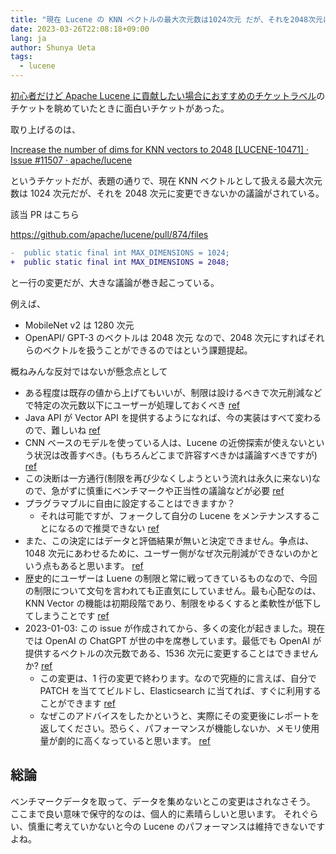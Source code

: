 ```yaml
---
title: "現在 Lucene の KNN ベクトルの最大次元数は1024次元 だが、それを2048次元に変更できないかという議論"
date: 2023-03-26T22:08:18+09:00
lang: ja
author: Shunya Ueta
tags:
  - lucene
---
```


[初心者だけど Apache Lucene に貢献したい場合におすすめのチケットラベル](/posts/2023-03-11-1727/)のチケットを眺めていたときに面白いチケットがあった。

取り上げるのは、

[Increase the number of dims for KNN vectors to 2048 \[LUCENE\-10471\] · Issue \#11507 · apache/lucene](https://github.com/apache/lucene/issues/11507)

というチケットだが、表題の通りで、現在 KNN ベクトルとして扱える最大次元数は 1024 次元だが、それを 2048 次元に変更できないかの議論がされている。

該当 PR はこちら

https://github.com/apache/lucene/pull/874/files

```diff
-  public static final int MAX_DIMENSIONS = 1024;
+  public static final int MAX_DIMENSIONS = 2048;
```

と一行の変更だが、大きな議論が巻き起こっている。

例えば、

- MobileNet v2 は 1280 次元
- OpenAPI/ GPT-3 のベクトルは 2048 次元
  なので、2048 次元にすればそれらのベクトルを扱うことができるのではという課題提起。

概ねみんな反対ではないが懸念点として

- ある程度は既存の値から上げてもいいが、制限は設けるべきで次元削減などで特定の次元数以下にユーザーが処理しておくべき [ref](https://github.com/apache/lucene/issues/11507#issuecomment-1224402769)
- Java API が Vector API を提供するようになれば、今の実装はすべて変わるので、難しいね [ref](https://github.com/apache/lucene/issues/11507#issuecomment-1224402784)
- CNN ベースのモデルを使っている人は、Lucene の近傍探索が使えないという状況は改善すべき。(もちろんどこまで許容すべきかは議論すべきですが) [ref](https://github.com/apache/lucene/issues/11507#issuecomment-1224402796)
- この決断は一方通行(制限を再び少なくしようという流れは永久に来ない)なので、急がずに慎重にベンチマークや正当性の議論などが必要 [ref](https://github.com/apache/lucene/issues/11507#issuecomment-1224402827)
- プラグラマブルに自由に設定することはできますか？
  - それは可能ですが、フォークして自分の Lucene をメンテナンスすることになるので推奨できない [ref](https://github.com/apache/lucene/issues/11507#issuecomment-1224402846)
- また、この決定にはデータと評価結果が無いと決定できません。争点は、1048 次元にあわせるために、ユーザー側がなぜ次元削減ができないのかという点もあると思います。 [ref](https://github.com/apache/lucene/issues/11507#issuecomment-1224402846)
- 歴史的にユーザーは Luene の制限と常に戦ってきているものなので、今回の制限について文句を言われても正直気にしていません。最も心配なのは、KNN Vector の機能は初期段階であり、制限をゆるくすると柔軟性が低下してしまうことです [ref](https://github.com/apache/lucene/issues/11507#issuecomment-1224402868)
- 2023-01-03: この issue が作成されてから、多くの変化が起きました。現在では OpenAI の ChatGPT が世の中を席巻しています。最低でも OpenAI が提供するベクトルの次元数である、1536 次元に変更することはできませんか? [ref](https://github.com/apache/lucene/issues/11507#issuecomment-1369369480)
  - この変更は、1 行の変更で終わります。なので究極的に言えば、自分で PATCH を当ててビルドし、Elasticsearch に当てれば、すぐに利用することができます [ref](https://github.com/apache/lucene/issues/11507#issuecomment-1369724615)
  - なぜこのアドバイスをしたかというと、実際にその変更後にレポートを返してください。恐らく、パフォーマンスが機能しないか、メモリ使用量が劇的に高くなっていると思います。 [ref](https://github.com/apache/lucene/issues/11507#issuecomment-1369749788)

## 総論

ベンチマークデータを取って、データを集めないとこの変更はされなさそう。
ここまで良い意味で保守的なのは、個人的に素晴らしいと思います。
それぐらい、慎重に考えていかないと今の Lucene のパフォーマンスは維持できないですよね。
